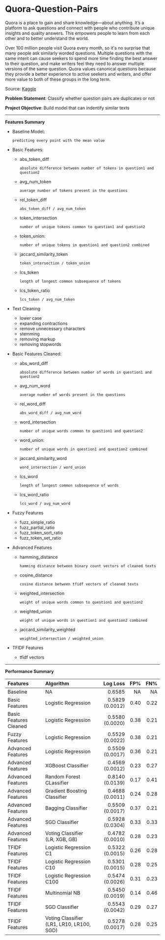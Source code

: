 # Quora-Question-Pairs

Quora is a place to gain and share knowledge—about anything. It’s a platform to ask questions and connect with people who contribute unique insights and quality answers. This empowers people to learn from each other and to better understand the world.

Over 100 million people visit Quora every month, so it's no surprise that many people ask similarly worded questions. Multiple questions with the same intent can cause seekers to spend more time finding the best answer to their question, and make writers feel they need to answer multiple versions of the same question. Quora values canonical questions because they provide a better experience to active seekers and writers, and offer more value to both of these groups in the long term.

Source: [Kaggle](https://www.kaggle.com/c/quora-question-pairs)

**Problem Statement**: Classify whether question pairs are duplicates or not

**Project  Objective**: Build model that can indentify similar texts
___

**Features Summary**

* Baseline Model: 

      predicting every point with the mean value
* Basic Features:
  * abs_token_diff  
          
        absolute difference between number of tokens in question1 and question2
  * avg_num_token  
          
        average number of tokens present in the questions
  * rel_token_diff  
          
        abs_token_diff / avg_num_token
  * token_intersection  
          
        number of unique tokens common to question1 and question2
  * token_union: 
          
        number of unique tokens in question1 and question2 combined
  * jaccard_similarity_token
      
        token_intersection / token_union
  * lcs_token
      
        length of longest common subsequence of tokens        
  * lcs_token_ratio
      
        lcs_token / avg_num_token

* Text Cleaning
  * lower case
  * expanding contractions
  * remove unnecessary characters
  * stemming
  * removing markup
  * removing stopwords

* Basic Features Cleaned:
  * abs_word_diff  
          
        absolute difference between number of words in question1 and question2
  * avg_num_word 
          
        average number of words present in the questions
  * rel_word_diff  
          
        abs_word_diff / avg_num_word
  * word_intersection  
          
        number of unique words common to question1 and question2
  * word_union:
          
        number of unique words in question1 and question2 combined
  * jaccard_similarity_word
      
        word_intersection / word_union
  * lcs_word
      
        length of longest common subsequence of words        
  * lcs_word_ratio
      
        lcs_word / avg_num_word        

* Fuzzy Features
    * fuzz_simple_ratio
    * fuzz_partial_ratio
    * fuzz_token_sort_ratio
    * fuzz_token_set_ratio

* Advanced Features
  * hamming_distance
      
        hamming distance between binary count vectors of cleaned texts   
  * cosine_distance
      
        cosine distance between tfidf vectors of cleaned texts  
  * weighted_intersection
      
        weight of unique words common to question1 and question2 
  * weighted_union
      
        weight of unique words in question1 and question2 combined 
  * jaccard_similarity_weighted
      
        weighted_intersection / weighted_union


* TFIDF Features
    
    * tfidf vectors
___

**Performance Summary**

Features | Algorithm | Log Loss | FP% | FN% 
:---|:---|---:|---:|---:
Baseline | NA | 0.6585 | NA | NA
Basic Features | Logistic Regression | 0.5829 (0.0012) | 0.40 | 0.22
Basic Features Cleaned | Logistic Regression | 0.5580 (0.0020) | 0.38 | 0.21
Fuzzy Features | Logistic Regression | 0.5529 (0.0022) | 0.38 | 0.21
Advanced Features | Logistic Regression | 0.5509 (0.0017) | 0.36 | 0.21
Advanced Features | XGBoost Classifier | 0.4569 (0.0012) | 0.23 | 0.27
Advanced Features | Random Forest CLassifier | 0.8140 (0.0139) | 0.17 | 0.41
Advanced Features | Gradient Boosting Classifier | 0.4688 (0.0011) | 0.24 | 0.28
Advanced Features | Bagging Classifier | 0.5509 (0.0017) | 0.37 | 0.21
Advanced Features | SGD Classifier | 0.5928 (0.0304) | 0.33 | 0.33
Advanced Features | Voting Classifier (LR, XGB, GB) | 0.4782 (0.0010) | 0.28 | 0.23
TFIDF Features | Logistic Regression C1| 0.5322 (0.0015) | 0.26 | 0.28
TFIDF Features | Logistic Regression C10| 0.5301 (0.0015) | 0.28 | 0.25
TFIDF Features | Logistic Regression C100| 0.5474 (0.0026) | 0.31 | 0.23
TFIDF Features | Multinomial NB | 0.5450 (0.0019) | 0.14 | 0.46
TFIDF Features | SGD Classifier | 0.5543 (0.0042) | 0.29 | 0.27
TFIDF Features | Voting Classifier (LR1, LR10, LR100, SGD) | 0.5278 (0.0017) | 0.28 | 0.25

